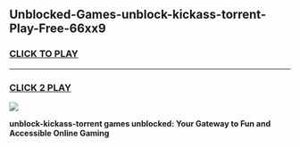 
## Unblocked-Games-unblock-kickass-torrent-Play-Free-66xx9
<h3>
<a href="https://premium76.site?title=unblock-kickass-torrent&ref=23A">CLICK TO PLAY</a></h3>
<hr>

<h3>
<a href="https://premium76.site?title=unblock-kickass-torrent&ref=23A">CLICK 2 PLAY</a>
  
</h3>

<a href="https://premium76.site?title=unblock-kickass-torrent&ref=23A"><img src="https://clearcache.store/games.png"></a>


**unblock-kickass-torrent games unblocked: Your Gateway to Fun and Accessible Online Gaming**

